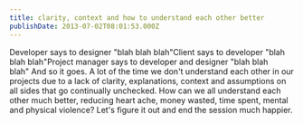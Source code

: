 ```yaml
---
title: clarity, context and how to understand each other better
publishDate: 2013-07-02T08:01:53.000Z
---
```

Developer says to designer &quot;blah blah blah&quot;</div>Client says to developer &quot;blah blah blah&quot;</div>Project manager says to developer and designer &quot;blah blah blah&quot;</div>&nbsp;</div>And so it goes.</div>&nbsp;</div>A lot of the time we don&#39;t understand each other in our projects due to a lack of clarity, explanations, context and assumptions on all sides that go continually unchecked.</div>&nbsp;</div>How can we all understand each other much better, reducing heart ache, money wasted, time spent, mental and physical violence?</div>&nbsp;</div>Let&#39;s figure it out and end the session much happier.</div>
